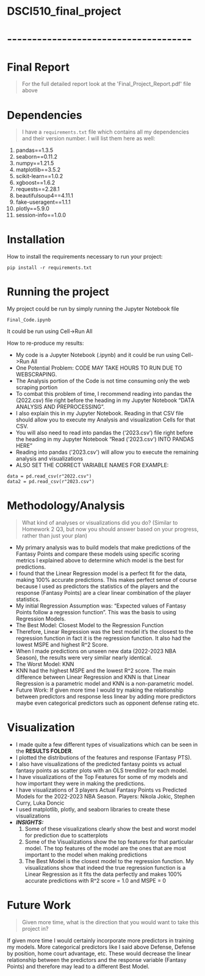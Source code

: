 # DSCI510_final_project
# -------------------------------------

# Final Report 

>For the full detailed report look at the 'Final_Project_Report.pdf' file above

# Dependencies

> I have a `requirements.txt` file which contains all my dependencies and their version number.
I will list them here as well:
1. pandas==1.3.5
2. seaborn==0.11.2
3. numpy==1.21.5
4. matplotlib==3.5.2
5. scikit-learn==1.0.2
6. xgboost==1.6.2
7. requests==2.28.1
8. beautifulsoup4==4.11.1
9. fake-useragent==1.1.1
10. plotly==5.9.0
11. session-info==1.0.0

# Installation

How to install the requirements necessary to run your project:  

```
pip install -r requirements.txt
```
# Running the project

My project could be run by simply running the Jupyter Notebook file 

```
Final_Code.ipynb
```
It could be run using Cell->Run All

 How to re-produce my results:
- My code is a Jupyter Notebook (.ipynb) and it could be run using Cell->Run 
All
- One Potential Problem: CODE MAY TAKE HOURS TO RUN DUE TO WEBSCRAPING.
- The Analysis portion of the Code is not time consuming only the web scraping portion 
- To combat this problem of time, I recommend reading into pandas the (2022.csv) file
right before the heading in my Jupyter Notebook “DATA ANALYSIS AND 
PREPROCESSING”.
- I also explain this in my Jupyter Notebook. Reading in that CSV file should 
allow you to execute my Analysis and visualization Cells for that CSV.
- You will also need to read into pandas the (‘2023.csv’) file right before the
heading in my Jupyter Notebook “Read ('2023.csv') INTO PANDAS 
HERE”
- Reading into pandas ('2023.csv') will allow you to execute the remaining analysis and visualizations
- ALSO SET THE CORRECT VARIABLE NAMES FOR EXAMPLE:
```
data = pd.read_csv(r"2022.csv")
data2 = pd.read_csv(r"2023.csv")
```
# Methodology/Analysis

> What kind of analyses or visualizations did you do? (Similar to Homework 2 Q3, but now you should answer based on your progress, rather than just your plan)  

- My primary analysis was to build models that make predictions of the 
Fantasy Points and compare these models using specific scoring metrics I 
explained above to determine which model is the best for predictions.
- I found that the Linear Regression model is a perfect fit for the data,
making 100% accurate predictions. This makes perfect sense of course 
because I used as predictors the statistics of the players and the response 
(Fantasy Points) are a clear linear combination of the player statistics.
- My initial Regression Assumption was: “Expected values of Fantasy 
Points follow a regression function”. This was the basis to using 
Regression Models.
- The Best Model: Closest Model to the Regression Function 
- Therefore, Linear Regression was the best model it’s the closest to the 
regression function in fact it is the regression function. It also had the 
lowest MSPE and highest R^2 Score.
- When I made predictions on unseen new data (2022-2023 NBA Season), 
the results were very similar nearly identical.
- The Worst Model: KNN 
- KNN had the highest MSPE and the lowest R^2 score. The main 
difference between Linear Regression and KNN is that Linear Regression 
is a parametric model and KNN is a non-parametric model.
- Future Work: If given more time I would try making the relationship 
between predictors and response less linear by adding more predictors 
maybe even categorical predictors such as opponent defense rating etc.

# Visualization
- I made quite a few different types of visualizations which can be seen in the **RESULTS FOLDER**.
- I plotted the distributions of the features and response (Fantasy PTS). 
- I also have visualizations of the predicted fantasy points vs actual fantasy 
points as scatter plots with an OLS trendline for each model.
- I have visualizations of the Top Features for some of my models and how 
important they were in making the predictions.
- I have visualizations of 3 players Actual Fantasy Points vs Predicted 
Models for the 2022-2023 NBA Season. Players: Nikola Jokic, Stephen 
Curry, Luka Doncic
- I used matplotlib, plotly, and seaborn libraries to create these visualizations
- ***INSIGHTS:*** 
  1. Some of these visualizations clearly show the best and worst model for prediction due to scatterplots
  2. Some of the Visualizations show the top features for that particular model. The top features of the model are the ones that are most important to the model when making predictions
  3. The Best Model is the closest model to the regression function. My visualizations show that indeed the true regression function is a Linear Regression as it fits the data perfectly and makes 100% accurate predictions with R^2 score = 1.0 and MSPE = 0 

# Future Work

> Given more time, what is the direction that you would want to take this project in?

 If given more time I would certainly incorporate more predictors in training my 
models. More categorical predictors like I said above Defense, Defense by 
position, home court advantage, etc. These would decrease the linear relationship between the predictors and the response variable (Fantasy Points) and therefore  may lead to a different Best Model.


